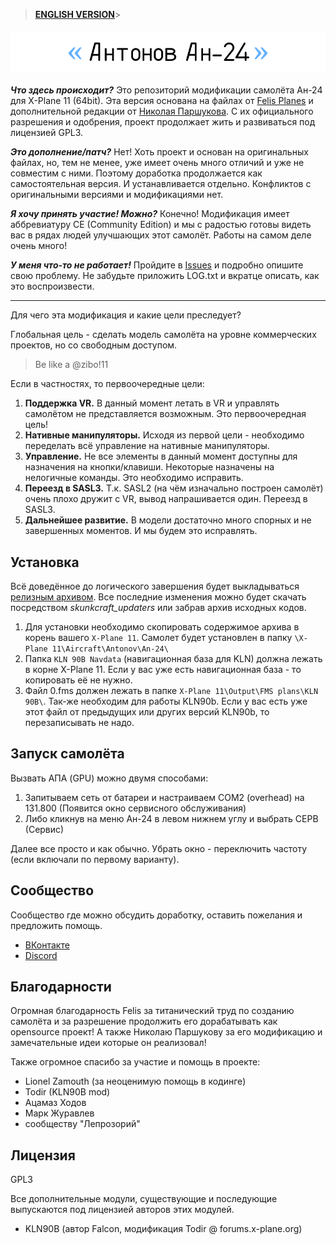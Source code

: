 >**[ENGLISH VERSION](README-EN.md)**>

<h4 align="center">
  <img alt="Antonov An-24" src="readme-head-ru.png">
</h4>

***Что здесь происходит?*** Это репозиторий модификации самолёта Ан-24 для X-Plane 11 (64bit).
Эта версия основана на файлах от [Felis Planes](http://felis-planes.com/) и дополнительной редакции от [Николая Паршукова](https://github.com/parshukov/An24-Felis-for-XP11).
С их официального разрешения и одобрения, проект продолжает жить и развиваться под лицензией GPL3.

***Это дополнение/патч?*** Нет! Хоть проект и основан на оригинальных файлах, но, тем не менее, уже имеет очень много отличий и уже не совместим с ними. Поэтому доработка продолжается как самостоятельная версия. И устанавливается отдельно. Конфликтов с оригинальными версиями и модификациями нет.

***Я хочу принять участие! Можно?*** Конечно! Модификация имеет аббревиатуру CE (Community Edition) и мы с радостью готовы видеть вас в рядах людей улучшающих этот самолёт. Работы на самом деле очень много!

***У меня что-то не работает!*** Пройдите в [Issues](https://github.com/mixMugz/An-24/issues) и подробно опишите свою проблему. Не забудьте приложить LOG.txt и вкратце описать, как это воспроизвести.

---

Для чего эта модификация и какие цели преследует?

Глобальная цель - сделать модель самолёта на уровне коммерческих проектов, но со свободным доступом.
>Be like a @zibo!11

Если в частностях, то первоочередные цели:

1. **Поддержка VR.** В данный момент летать в VR и управлять самолётом не представляется возможным. Это первоочередная цель!
2. **Нативные манипуляторы.** Исходя из первой цели - необходимо переделать всё управление на нативные манипуляторы.
3. **Управление.** Не все элементы в данный момент доступны для назначения на кнопки/клавиши. Некоторые назначены на нелогичные команды. Это необходимо исправить.
4. **Переезд в SASL3.** Т.к. SASL2 (на чём изначально построен самолёт) очень плохо дружит с VR, вывод напрашивается один. Переезд в SASL3.
5. **Дальнейшее развитие.** В модели достаточно много спорных и не завершенных моментов. И мы будем это исправлять.

## Установка

Всё доведённое до логического завершения будет выкладываться [релизным архивом](https://github.com/mixMugz/An-24/releases). Все последние изменения можно будет скачать посредством *skunkcraft_updaters* или забрав архив исходных кодов.

1. Для установки необходимо скопировать содержимое архива в корень вашего `X-Plane 11`. Самолет будет установлен в папку `\X-Plane 11\Aircraft\Antonov\An-24\`
2. Папка `KLN 90B Navdata` (навигационная база для KLN) должна лежать в корне X-Plane 11. Если у вас уже есть навигационная база - то копировать её не нужно.
3. Файл 0.fms должен лежать в папке `X-Plane 11\Output\FMS plans\KLN 90B\`. Так-же необходим для работы KLN90b. Если у вас есть уже этот файл от предыдущих или других версий KLN90b, то перезаписывать не надо.

## Запуск самолёта

Вызвать АПА (GPU) можно двумя способами:

1. Запитываем сеть от батареи и настраиваем COM2 (overhead) на 131.800 (Появится окно сервисного обслуживания)
2. Либо кликнув на меню Ан-24 в левом нижнем углу и выбрать СЕРВ (Сервис)

Далее все просто и как обычно. Убрать окно - переключить частоту (если включали по первому варианту).

## Сообщество

Сообщество где можно обсудить доработку, оставить пожелания и предложить помощь.

- [ВКонтакте](https://vk.com/an24_ce)
- [Discord](https://discord.gg/tAfXsqV)

## Благодарности

Огромная благодарность Felis за титанический труд по созданию самолёта и за разрешение продолжить его дорабатывать как opensource проект! А также Николаю Паршукову за его модификацию и замечательные идеи которые он реализовал!

Также огромное спасибо за участие и помощь в проекте:

- Lionel Zamouth (за неоценимую помощь в кодинге)
- Todir (KLN90B mod)
- Ацамаз Ходов
- Марк Журавлев
- сообществу "Лепрозорий"

## Лицензия

GPL3

Все дополнительные модули, существующие и последующие выпускаются под лицензией авторов этих модулей.
- KLN90B (автор Falcon, модификация Todir @ forums.x-plane.org)
